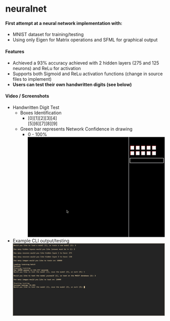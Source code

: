 # neuralnet
#### First attempt at a neural network implementation with:
- MNIST dataset for training/testing
- Using only Eigen for Matrix operations and SFML for graphical output

#### Features
- Achieved a 93% accuracy achieved with 2 hidden layers (275 and 125 neurons) and ReLu for activation
- Supports both Sigmoid and ReLu activation functions (change in source files to implement)
- **Users can test their own handwritten digits (see below)**

#### Video / Screenshots
- Handwritten Digit Test
    - Boxes Identification
        - [0][1][2][3][4]  
          [5][6][7][8][9]
    - Green bar represents Network Confidence in drawing
        - 0 - 100%
![Digit Recognition](media/digit_recognize.gif)
- Example CLI output/testing
![CLI Output](media/neuralnet_output.jpg)
